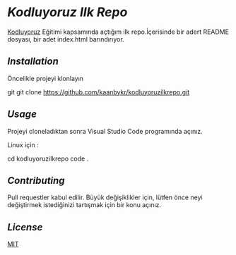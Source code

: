 # *Kodluyoruz Ilk Repo*

[Kodluyoruz](www.kodluyoruz.com) Eğitimi kapsamında açtığım ilk repo.İçerisinde bir adert README dosyası, bir adet index.html barındırıyor.

## *Installation*

Öncelikle projeyi klonlayın



git
git clone https://github.com/kaanbykr/kodluyoruzilkrepo.git


## *Usage* 

Projeyi cloneladıktan sonra Visual Studio Code programında açınız.

Linux için :


cd kodluyoruzilkrepo
code .


## *Contributing* 

Pull requestler kabul edilir. Büyük değişiklikler için, lütfen önce neyi değiştirmek istediğinizi tartışmak için bir konu açınız.

## *License* 

[MIT](https://choosealicense.com/licenses/mit/)